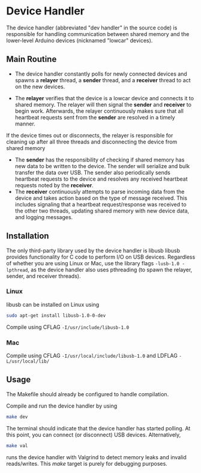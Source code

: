
# Device Handler

The device handler (abbreviated "dev handler" in the source code) is responsible for handling communication between shared memory and the lower-level Arduino devices (nicknamed "lowcar" devices).

## Main Routine

 - The device handler constantly polls for newly connected devices and spawns a     **relayer** thread, a **sender** thread, and a **receiver** thread to act on the new devices.

 -  The **relayer** verifies that the device is a lowcar device and connects it to shared memory. The relayer will then signal the **sender** and **receiver** to begin work. Afterwards, the relayer continuously makes sure that all heartbeat requests sent from the **sender** are resolved in a timely manner.

 If the device times out or disconnects, the relayer is responsible for cleaning up after all three threads and disconnecting the device from shared memory
 - The **sender** has the responsibility of checking if shared memory has new data to be written to the device. The sender will serialize and bulk transfer the data over USB. The sender also periodically sends heartbeat requests to the device and resolves any received heartbeat requests noted by the **receiver**.
 - The **receiver** continuously attempts to parse incoming data from the device and takes action based on the type of message received. This includes signaling that a heartbeat request/response was received to the other two threads, updating shared memory with new device data, and logging messages.

## Installation
The only third-party library used by the device handler is libusb
libusb provides functionality for C code to perform I/O on USB devices.
Regardless of whether you are using Linux or Mac, use the library flags
`-lusb-1.0 -lpthread`, as the device handler also uses pthreading (to spawn the relayer, sender, and receiver threads).

### Linux
libusb can be installed on Linux using
```bash
sudo apt-get install libusb-1.0-0-dev
```
Compile using CFLAG `-I/usr/include/libusb-1.0`
### Mac
Compile using CFLAG `-I/usr/local/include/libusb-1.0` and
LDFLAG  `-L/usr/local/lib/`
## Usage
The Makefile should already be configured to handle compilation.

Compile and run the device handler by using
```bash
make dev
```
The terminal should indicate that the device handler has started polling. At this point, you can connect (or disconnect) USB devices.
Alternatively,
```bash
make val
```
runs the device handler with Valgrind to detect memory leaks and invalid reads/writes. This *make* target is purely for debugging purposes.
